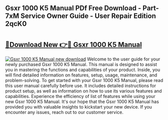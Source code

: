 ## Gsxr 1000 K5 Manual PDf Free Download - Part-7xM Service Owner Guide - User Repair Edition 2qcK0

# <h2><a href="http://cf24604.oget.top/?id=Gsxr+1000+K5+Manual">🔗Download New 👉🔴 Gsxr 1000 K5 Manual</a></h2>

[![Gsxr 1000 K5 Manual new download](https://i.imgur.com/5g1atiW.png)](http://cf24604.oget.top/?id=Gsxr+1000+K5+Manual)
Welcome to the user guide for your newly purchased Gsxr 1000 K5 Manual. This manual is designed to assist you in mastering the functions and capabilities of your product. Inside, you will find detailed information on features, setup, usage, maintenance, and problem-solving. To get started with your Gsxr 1000 K5 Manual, please read this user manual carefully before use. It includes detailed instructions for product setup, as well as information on how to use its various features and capabilities. Experience the efficiency of list of features while using your new Gsxr 1000 K5 Manual. It's our hope that the Gsxr 1000 K5 Manual has provided you with valuable insights to kickstart your new device. If you encounter any issues, reach out to our customer service.
